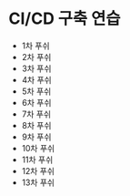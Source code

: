 # CI/CD 구축 연습

- 1차 푸쉬
- 2차 푸쉬
- 3차 푸쉬
- 4차 푸쉬
- 5차 푸쉬
- 6차 푸쉬
- 7차 푸쉬
- 8차 푸쉬
- 9차 푸쉬
- 10차 푸쉬
- 11차 푸쉬
- 12차 푸쉬
- 13차 푸쉬
